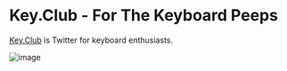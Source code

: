 # Key.Club - For The Keyboard Peeps

[Key.Club](https://key-club-neog.netlify.app/) is Twitter for keyboard enthusiasts.

![image](https://github.com/abinjohn123/neog-assignment-5/assets/15942221/675fae6d-a709-4a4d-b573-7e21b97ccf1e)

